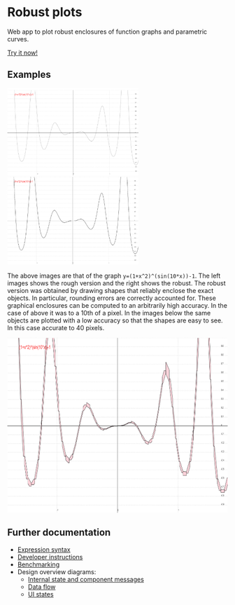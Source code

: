 # Robust plots

Web app to plot robust enclosures of function graphs and parametric curves.

[Try it now!](https://michalkonecny.github.io/robust-plots/live)

## Examples

<div>
<img src="./docs/screenshots/roughPlot1.png" height="200" width="300">
<img src="./docs/screenshots/robustPlot1.png" height="200" width="300">
</div>

The above images are that of the graph `y=(1+x^2)^(sin(10*x))-1`. The left
images shows the rough version and the right shows the robust. The robust
version was obtained by drawing shapes that reliably enclose the exact objects.
In particular, rounding errors are correctly accounted for. These graphical
enclosures can be computed to an arbitrarily high accuracy. In the case of above
it was to a 10th of a pixel. In the images below the same objects are plotted
with a low accuracy so that the shapes are easy to see. In this case accurate to
40 pixels.

<img src="./docs/screenshots/robustPlot2.png" height="400" width="600">

## Further documentation

- [Expression syntax](docs/syntax.md)
- [Developer instructions](docs/dev.md)
- [Benchmarking](docs/benchmark.md)
- Design overview diagrams:
  - [Internal state and component messages](https://drive.google.com/file/d/13J6XdY_bSFnk4_agCbaF5heJJpYJb5nI/view?usp=sharing)
  - [Data flow](https://drive.google.com/file/d/1jMKaTzwTjlZVNtuYDbEFOlKuLuhaBCNn/view?usp=sharing)
  - [UI states](https://drive.google.com/file/d/1TQAOJ9z4zPL4hxErC9RD7v0HPtfWOAvG/view?usp=sharing)
